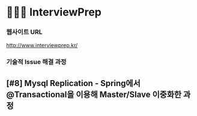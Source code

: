 # 🧑🏻‍💻 InterviewPrep

### 웹사이트 URL
http://www.interviewprep.kr/


### 기술적 Issue 해결 과정

[#8] Mysql Replication - Spring에서 @Transactional을 이용해 Master/Slave 이중화한 과정
- 

